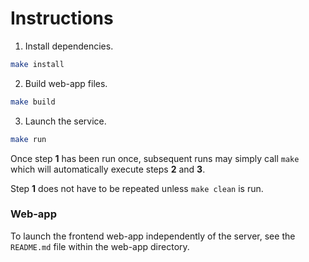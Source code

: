 # Instructions

1. Install dependencies.

```bash
make install
```

2. Build web-app files.

```bash
make build
```

3. Launch the service.

```bash
make run
```

Once step **1** has been run once, subsequent runs may simply call `make` which will automatically execute steps **2** and **3**.

Step **1** does not have to be repeated unless `make clean` is run.

### Web-app

To launch the frontend web-app independently of the server, see the `README.md` file within the web-app directory.
